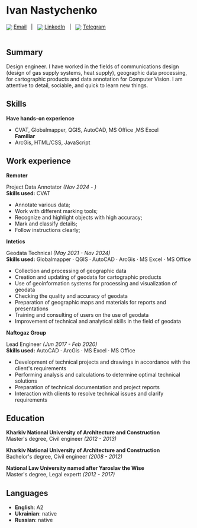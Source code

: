 # Ivan Nastychenko

<div>
  <img valign="middle" src="https://img.icons8.com/color/20/null/message-squared.png" />
  <a align="center" href="mailto:nastichenko22@gmail.com">Email</a>
  <span>&nbsp;&nbsp;|&nbsp;&nbsp;</span>
  <img valign="middle" src="https://img.icons8.com/fluency/20/null/linkedin.png" />
  <a href="https://www.linkedin.com/in/ivan-nastychenko-2a1b75146/">LinkedIn</a>
  <span>&nbsp;&nbsp;|&nbsp;&nbsp;</span>
  <img valign="middle" src="https://img.icons8.com/fluency/20/null/telegram-app.png" />
  <a href="https://t.me/ivan_nast">Telegram</a>
</div>
<br>

## Summary
Design engineer. I have worked in the fields of communications design (design of gas supply systems, heat supply), geographic data processing, for cartographic products and data annotation for Computer Vision. I am attentive to detail, sociable, and quick to learn new things.

## Skills
**Have hands-on experience**<br>
* CVAT, Globalmapper, QGIS, AutoCAD, MS Office ,MS Excel<br>
**Familiar**
* ArcGis, HTML/CSS, JavaScript

## Work experience

**Remoter**<br>

Project Data Annotator _(Nov 2024 - )_<br>
**Skills used:** CVAT <br>

* Annotate various data;
* Work with different marking tools;
* Recognize and highlight objects with high accuracy;
* Mark and classify details;
* Follow instructions clearly;


**Intetics**<br>

Geodata Technical _(May 2021 - Nov 2024)_<br>
**Skills used:** Globalmapper · QGIS · AutoCAD · ArcGis · MS Excel · MS Office <br>

* Collection and processing of geographic data
* Creation and updating of geodata for cartographic products
* Use of geoinformation systems for processing and visualization of geodata
* Checking the quality and accuracy of geodata
* Preparation of geographic maps and materials for reports and presentations
* Training and consulting of users on the use of geodata
* Improvement of technical and analytical skills in the field of geodata

**Naftogaz Group**<br>

Lead Engineer _(Jun 2017 - Feb 2020)_<br>
**Skills used:** AutoCAD · ArcGis · MS Excel ·  MS Office 

* Development of technical projects and drawings in accordance with the client's requirements
* Performing analysis and calculations to determine optimal technical solutions
* Preparation of technical documentation and project reports
* Interaction with clients to resolve technical issues and clarify requirements

## Education
**Kharkiv National University of Architecture and Construction**<br>
Master's degree, Сivil engineer _(2012 - 2013)_  <br>

**Kharkiv National University of Architecture and Construction**<br>
Bachelor's degree, Сivil engineer _(2008 - 2012)_ <br>

**National Law University named after Yaroslav the Wise**<br>
Master's degree, Legal expertt _(2012 - 2017)_

## Languages
* **English**: A2 <br>
* **Ukrainian**: native <br>
* **Russian**: native
